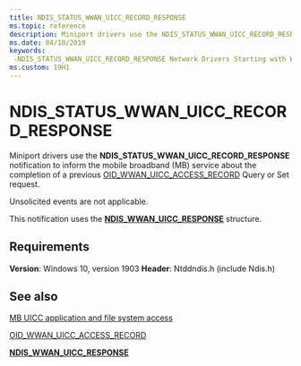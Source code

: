 ```yaml
---
title: NDIS_STATUS_WWAN_UICC_RECORD_RESPONSE
ms.topic: reference
description: Miniport drivers use the NDIS_STATUS_WWAN_UICC_RECORD_RESPONSE notification to inform the mobile broadband (MB) service about the completion of a previous OID_WWAN_UICC_ACCESS_RECORD Query request.
ms.date: 04/10/2019
keywords: 
 -NDIS_STATUS_WWAN_UICC_RECORD_RESPONSE Network Drivers Starting with Windows Vista
ms.custom: 19H1
---
```


# NDIS_STATUS_WWAN_UICC_RECORD_RESPONSE

Miniport drivers use the **NDIS_STATUS_WWAN_UICC_RECORD_RESPONSE** notification to inform the mobile broadband (MB) service about the completion of a previous [OID_WWAN_UICC_ACCESS_RECORD](oid-wwan-uicc-access-record.md) Query or Set request.

Unsolicited events are not applicable.

This notification uses the [**NDIS_WWAN_UICC_RESPONSE**](/windows-hardware/drivers/ddi/ndiswwan/ns-ndiswwan-_ndis_wwan_uicc_response) structure.

## Requirements

**Version**: Windows 10, version 1903
**Header**: Ntddndis.h (include Ndis.h)

## See also

[MB UICC application and file system access](mb-uicc-application-and-file-system-access.md)

[OID_WWAN_UICC_ACCESS_RECORD](oid-wwan-uicc-access-record.md)

[**NDIS_WWAN_UICC_RESPONSE**](/windows-hardware/drivers/ddi/ndiswwan/ns-ndiswwan-_ndis_wwan_uicc_response)
